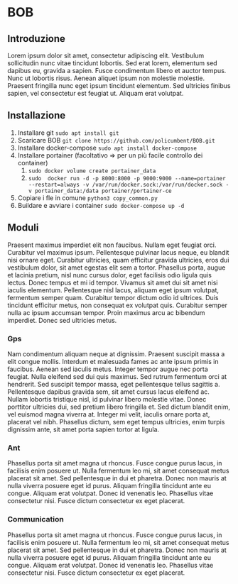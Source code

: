 # BOB

## Introduzione

Lorem ipsum dolor sit amet, consectetur adipiscing elit. Vestibulum sollicitudin nunc vitae tincidunt lobortis. Sed erat lorem, elementum sed dapibus eu, gravida a sapien. Fusce condimentum libero et auctor tempus. Nunc ut lobortis risus. Aenean aliquet ipsum non molestie molestie. Praesent fringilla nunc eget ipsum tincidunt elementum. Sed ultricies finibus sapien, vel consectetur est feugiat ut. Aliquam erat volutpat.

## Installazione

1. Installare git `sudo apt install git`
2. Scaricare BOB `git clone https://github.com/policumbent/BOB.git`
3. Installare docker-compose `sudo apt install docker-compose`
4. Installare portainer (facoltativo => per un più facile controllo dei container)
   1. `sudo docker volume create portainer_data`
   2. `sudo  docker run -d -p 8000:8000 -p 9000:9000 --name=portainer --restart=always -v /var/run/docker.sock:/var/run/docker.sock -v portainer_data:/data portainer/portainer-ce`
5. Copiare i fle in comune `python3 copy_common.py`
6. Buildare e avviare i container `sudo docker-compose up -d`

## Moduli

Praesent maximus imperdiet elit non faucibus. Nullam eget feugiat orci. Curabitur vel maximus ipsum. Pellentesque pulvinar lacus neque, eu blandit nisi ornare eget. Curabitur ultricies, quam efficitur gravida ultricies, eros dui vestibulum dolor, sit amet egestas elit sem a tortor. Phasellus porta, augue et lacinia pretium, nisl nunc cursus dolor, eget facilisis odio ligula quis lectus. Donec tempus et mi id tempor. Vivamus sit amet dui sit amet nisi iaculis elementum. Pellentesque nisl lacus, aliquam eget ipsum volutpat, fermentum semper quam. Curabitur tempor dictum odio id ultrices. Duis tincidunt efficitur metus, non consequat ex volutpat quis. Curabitur semper nulla ac ipsum accumsan tempor. Proin maximus arcu ac bibendum imperdiet. Donec sed ultricies metus.

### Gps

Nam condimentum aliquam neque at dignissim. Praesent suscipit massa a elit congue mollis. Interdum et malesuada fames ac ante ipsum primis in faucibus. Aenean sed iaculis metus. Integer tempor augue nec porta feugiat. Nulla eleifend sed dui quis maximus. Sed rutrum fermentum orci at hendrerit. Sed suscipit tempor massa, eget pellentesque tellus sagittis a. Pellentesque dapibus gravida sem, sit amet cursus lacus eleifend ac. Nullam lobortis tristique nisl, id pulvinar libero molestie vitae. Donec porttitor ultricies dui, sed pretium libero fringilla et. Sed dictum blandit enim, vel euismod magna viverra at. Integer mi velit, iaculis ornare porta at, placerat vel nibh. Phasellus dictum, sem eget tempus ultricies, enim turpis dignissim ante, sit amet porta sapien tortor at ligula.

### Ant

Phasellus porta sit amet magna ut rhoncus. Fusce congue purus lacus, in facilisis enim posuere ut. Nulla fermentum leo mi, sit amet consequat metus placerat sit amet. Sed pellentesque in dui et pharetra. Donec non mauris at nulla viverra posuere eget id purus. Aliquam fringilla tincidunt ante eu congue. Aliquam erat volutpat. Donec id venenatis leo. Phasellus vitae consectetur nisi. Fusce dictum consectetur ex eget placerat.

### Communication

Phasellus porta sit amet magna ut rhoncus. Fusce congue purus lacus, in facilisis enim posuere ut. Nulla fermentum leo mi, sit amet consequat metus placerat sit amet. Sed pellentesque in dui et pharetra. Donec non mauris at nulla viverra posuere eget id purus. Aliquam fringilla tincidunt ante eu congue. Aliquam erat volutpat. Donec id venenatis leo. Phasellus vitae consectetur nisi. Fusce dictum consectetur ex eget placerat.
